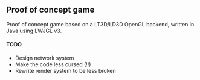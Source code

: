 ## Proof of concept game
Proof of concept game based on a LT3D/LD3D OpenGL backend, written in Java using LWJGL v3.

#### TODO
- Design network system
- Make the code less cursed (!!)
- Rewrite render system to be less broken